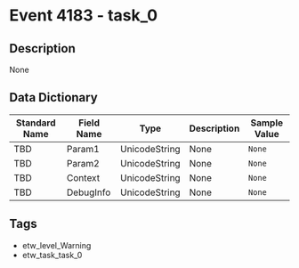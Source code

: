 # Event 4183 - task_0

## Description
None

## Data Dictionary
|Standard Name|Field Name|Type|Description|Sample Value|
|---|---|---|---|---|
|TBD|Param1|UnicodeString|None|`None`|
|TBD|Param2|UnicodeString|None|`None`|
|TBD|Context|UnicodeString|None|`None`|
|TBD|DebugInfo|UnicodeString|None|`None`|

## Tags
* etw_level_Warning
* etw_task_task_0